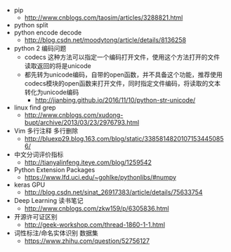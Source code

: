 - pip
	- http://www.cnblogs.com/taosim/articles/3288821.html
- python split
- python encode decode 
	- http://blog.csdn.net/moodytong/article/details/8136258
- python 2 编码问题
  	- codecs 这种方法可以指定一个编码打开文件，使用这个方法打开的文件读取返回的将是unicode
  	- 都先转为unicode编码，自带的open函数，并不具备这个功能，推荐使用codecs模块的open函数来打开文件，同时指定文件编码，将读取的文本转化为unicode编码
  		- http://jianbing.github.io/2016/11/10/python-str-unicode/
- linux find grep
	- http://www.cnblogs.com/xudong-bupt/archive/2013/03/23/2976793.html
- Vim 多行注释 多行删除
  	- http://bluexp29.blog.163.com/blog/static/33858148201071534450856/
- 中文分词评价指标
  	- http://tianyalinfeng.iteye.com/blog/1259542
- Python Extension Packages
  	- https://www.lfd.uci.edu/~gohlke/pythonlibs/#numpy
- keras GPU
  	- http://blog.csdn.net/sinat_26917383/article/details/75633754
- Deep Learning 读书笔记
  	- http://www.cnblogs.com/zkw159/p/6305836.html
- 开源许可证区别
  	- http://geek-workshop.com/thread-1860-1-1.html
- 词性标注/命名实体识别 数据集
  	- https://www.zhihu.com/question/52756127

